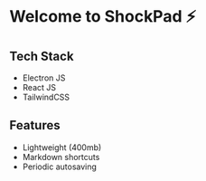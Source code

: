 # Welcome to ShockPad ⚡

## Tech Stack
- Electron JS
- React JS
- TailwindCSS

## Features
- Lightweight (400mb)
- Markdown shortcuts
- Periodic autosaving